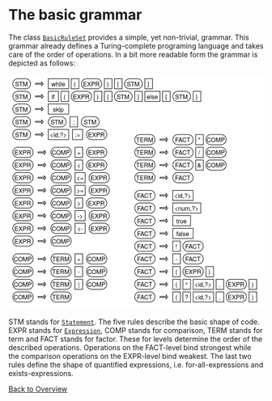 # The basic grammar

The class [`BasicRuleSet`](../vvhile/basic/language/BasicRuleSet.java) provides a simple, yet non-trivial, grammar. This grammar already defines a Turing-complete programing language and takes care of the order of operations. In a bit more readable form the grammar is depicted as follows:

<center>
<img src="../images/language.jpg" width="669"/>
</center>

STM stands for [`Statement`](../vvhile/intrep/Statement.java). The five rules describe the basic shape of code. EXPR stands for [`Expression`](../vvhile/intrep/Expression.java), COMP stands for comparison, TERM stands for term and FACT stands for factor. These for levels determine the order of the described operations. Operations on the FACT-level bind strongest while the comparison operations on the EXPR-level bind weakest. The last two rules define the shape of quantified expressions, i.e. for-all-expressions and exists-expressions.

[Back to Overview](README.md)